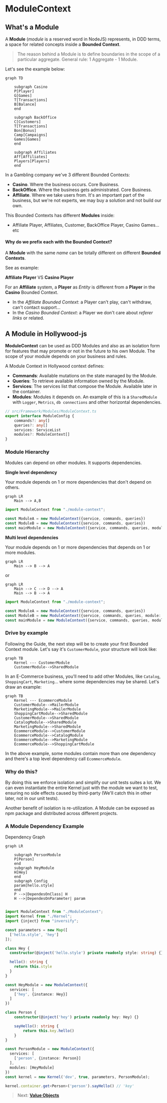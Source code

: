 # ModuleContext

## What's a Module

A **Module** (*module* is a reserved word in NodeJS) represents, in DDD terms, a space for related concepts inside a **Bounded Context**.

> The reason behind a Module is to define boundaries in the scope of a particular aggregate. General rule: 1 Aggregate - 1 Module.

Let's see the example below:

```mermaid
graph TD

    subgraph Casino
    P[Player]
    G[Games]
    T[Transactions]
    B[Balance]
    end

    subgraph BackOffice
    C[Customers]
    T[Transactions]
    Bon[Bonus]
    Camp[Campaigns]
    Games[Games]
    end

    subgraph Affiliates
    Aff[Affiliates]
    Players[Players]
    end
```

In a Gambling company we've 3 different Bounded Contexts:

- **Casino**. Where the business occurs. Core Business.
- **BackOffice**. Where the business gets administrated. Core Business.
- **Affiliate**. Where we take users from. It's an important part of the business, but we're not experts, we may buy a solution and not build our own.

This Bounded Contexts has different **Modules** inside:

- Affiliate Player, Affiliates, Customer, BackOffice Player, Casino Games... etc

#### Why do we prefix each with the **Bounded Context**?

A **Module** with the same *name* can be totally different on different **Bounded Contexts**.

See as example:

**Affiliate Player** VS **Casino Player**

For an **Affiliate** system, a **Player** as *Entity* is different from a **Player** in the **Casino** Bounded Context.

- In the *Affiliate Bounded Context*: a Player can't play, can't withdraw, can't contact support...
- In the *Casino Bounded Context*: a Player we don't care about *referer links* or related.

## A Module in Hollywood-js 

**ModuleContext** can be used as DDD Modules and also as an isolation form for features that may promote or not in the future to his own Module.
The scope of your module depends on your business and rules.

A Module Context in Hollywood context defines:

- **Commands**: Available mutations on the state managed by the Module.
- **Queries**: To retrieve available information owned by the Module.
- **Services**: The services list that compose the Module. Available later in the container.
- **Modules**: Modules it depends on. An example of this is a `SharedModule` with `Logger`, `Metrics`, `db connections` and other horizontal dependencies.

```typescript
// src/Framework/Modules/ModuleContext.ts
export interface ModuleConfig {
    commands?: any[]
    queries?: any[]
    services: ServiceList
    modules?: ModuleContext[]
}
```

### Module Hierarchy

Modules can depend on other modules. It supports dependencies.

**Single level dependency**

Your module depends on 1 or more dependencies that don't depend on others.

```mermaid
graph LR
    Main --> A,B
```

```typescript
import ModuleContext from "./module-context";

const ModuleA = new ModuleContext({service, commands, queries})
const ModuleB = new ModuleContext({service, commands, queries})
const mainModule = new ModuleContext({service, commands, queries, modules: [ModuleA, ModuleB]})
```

**Multi level dependencies**

Your module depends on 1 or more dependencies that depends on 1 or more modules.

```mermaid
graph LR
    Main --> B --> A
```
or 
```mermaid
graph LR
    Main --> C --> D --> A
    Main --> B --> A
```
```typescript
import ModuleContext from "./module-context";

const ModuleA = new ModuleContext({service, commands, queries})
const ModuleB = new ModuleContext({service, commands, queries, module: [ModuleA]})
const mainModule = new ModuleContext({service, commands, queries, modules: [ModuleB]})
```

### Drive by example

Following the Guide, the next step will be to create your first Bounded Context module.
Let's say it's `CustomerModule`, your structure will look like:

```mermaid
graph TB
    Kernel --- CustomerModule
    CustomerModule-->SharedModule
```

In an E-Commerce business, you'll need to add other Modules, like `Catalog`, `ShoppingCart`, `Marketing`... where some dependencies may be shared.
Let's draw an example:

```mermaid
graph TB
    Kernel --- EcommerceModule
    CustomerModule-->MailerModule
    MarketingModule-->MailerModule
    ShoppingCartModule-->SharedModule
    CustomerModule-->SharedModule
    CatalogModule-->SharedModule
    MarketingModule-->SharedModule
    EcommerceModule-->CustomerModule
    EcommerceModule-->CatalogModule
    EcommerceModule-->MarketingModule
    EcommerceModule-->ShoppingCartModule
```

In the above example, some modules contain more than one dependency and there's a top level dependency call `EcommerceModule`.

### Why do this?

By doing this we enforce isolation and simplify our unit tests suites a lot.
We can even instantiate the entire Kernel just with the module we want to test, ensuring no side effects caused by third-party (We'll catch this in other later, not in our unit tests).

Another benefit of isolation is re-utilization. A Module can be exposed as npm package and distributed across different projects.

### A Module Dependency Example

Dependency Graph

```mermaid
graph LR

    subgraph PersonModule
    P[Person]
    end
    subgraph HeyModule
    H[Hey]
    end
    subgraph Config
    param[hello.style]
    end
    P -->|DependesOnClass| H
    H -->|DependesOnParameter| param
    
```

```typescript
import ModuleContext from "./ModuleContext";
import Kernel from "./Kernel";
import {inject} from "inversify";

const parameters = new Map([
  ['hello.style', 'hey']
]);

class Hey {
  constructor(@inject('hello.style') private readonly style: string) {}

  hello(): string {
    return this.style
  }
}

const HeyModule = new ModuleContext({
  services: [
    ['hey', {instance: Hey}]
  ]
})

class Person {
    constructor(@inject('hey') private readonly hey: Hey) {}

    sayHello(): string {
        return this.key.hello()
    }
}

const PersonModule = new ModuleContext({
  services: [
    ['person', {instance: Person}]
  ],
  modules: [HeyModule]
})
const kernel = new Kernel('dev', true, parameters, PersonModule);

kernel.container.get<Person>('person').sayHello() // 'key'
```

> Next: [**Value Objects**](concepts/value-objects.md)
